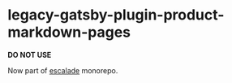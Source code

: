 # legacy-gatsby-plugin-product-markdown-pages

**DO NOT USE**

Now part of [escalade](https://github.com/escaladesports/escalade/tree/master/packages/gatsby-plugin-product-markdown-pages) monorepo.
